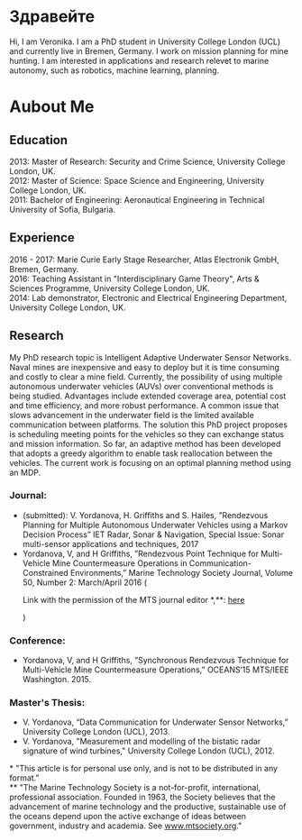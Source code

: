 # Здравейте

Hi, I am Veronika. I am a PhD student in University College London (UCL) and currently live in Bremen, Germany. I work on mission planning for mine hunting. I am interested in applications and research relevet to marine autonomy, such as robotics, machine learning, planning.

# Aubout Me

## Education
2013: Master of Research: Security and Crime Science, University College London, UK.  <br>
2012: Master of Science: Space Science and Engineering, University College London, UK.  <br>
2011: Bachelor of Engineering: Aeronautical Engineering in Technical University of Sofia, Bulgaria.  <br>

## Experience
2016 - 2017: Marie Curie Early Stage Researcher, Atlas Electronik GmbH, Bremen, Germany. <br>
2016: Teaching Assistant in "Interdisciplinary Game Theory", Arts & Sciences Programme, University College London, UK. <br>
2014: Lab demonstrator, Electronic and Electrical Engineering Department, University College London, UK. <br>

## Research
My PhD research topic is Intelligent Adaptive Underwater Sensor Networks. <br> 
Naval mines are inexpensive and easy to deploy but it is time consuming and costly to clear a mine field. Currently, the possibility of using multiple autonomous underwater vehicles (AUVs) over conventional methods is being studied. Advantages include extended coverage area, potential cost and time efficiency, and more robust performance. A common issue that slows advancement in the underwater field is the limited available communication between platforms. The solution this PhD project proposes is scheduling meeting points for the vehicles so they can exchange status and mission information. So far, an adaptive method has been developed that adopts a greedy algorithm to enable task reallocation between the vehicles. The current work is focusing on an optimal planning method using an MDP.

### Journal:
* (submitted):  V. Yordanova, H. Griffiths and S. Hailes, ”Rendezvous Planning for Multiple Autonomous Underwater Vehicles using a Markov Decision Process” IET Radar, Sonar & Navigation, Special Issue: Sonar multi-sensor applications and techniques, 2017 <br>
* Yordanova, V, and H Griffiths, ”Rendezvous Point Technique for Multi-Vehicle Mine Countermeasure Operations in Communication-Constrained Environments,” Marine Technology Society Journal, Volume 50, Number 2: March/April 2016 (<p> Link with the permission of the MTS journal editor *,**: <a href="Yordanova&GriffithsMTS.pdf">here</a></p>)


### Conference:
* Yordanova, V, and H Griffiths, ”Synchronous Rendezvous Technique for Multi-Vehicle Mine Countermeasure Operations,” OCEANS’15 MTS/IEEE Washington. 2015.

### Master's Thesis:
* V. Yordanova, “Data Communication for Underwater Sensor Networks,” University College London (UCL), 2013. <br>
* V. Yordanova, "Measurement and modelling of the bistatic radar signature of wind turbines," University College London (UCL), 2012. <br>


\* "This article is for personal use only, and is not to be distributed in any format." <br>
\** "The Marine Technology Society is a not-for-profit, international, professional association. Founded in 1963, the Society believes that the advancement of marine technology and the productive, sustainable use of the oceans depend upon the active exchange of ideas between government, industry and academia. See www.mtsociety.org." 

